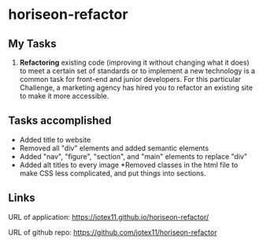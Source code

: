 # horiseon-refactor
## My Tasks
1. **Refactoring** existing code (improving it without changing what it does) to meet a certain set of standards or to implement a new technology is a common task for front-end and junior developers. For this particular Challenge, a marketing agency has hired you to refactor an existing site to make it more accessible.

## Tasks accomplished
* Added title to website
* Removed all "div" elements and added semantic elements 
* Added "nav", "figure", "section", and "main" elements to replace "div"
* Added alt titles to every image
*Removed classes in the html file to make CSS less complicated, and put things into sections.

## Links
URL of application: https://jotex11.github.io/horiseon-refactor/

URL of github repo: https://github.com/jotex11/horiseon-refactor 
